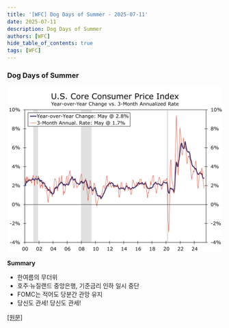 ```yaml
---
title: '[WFC] Dog Days of Summer - 2025-07-11'
date: 2025-07-11
description: Dog Days of Summer
authors: [WFC]
hide_table_of_contents: true
tags: [WFC]
---
```


### Dog Days of Summer

![thumbnail](./250711.svg)

<!-- truncate -->

**Summary**

- 한여름의 무더위
- 호주·뉴질랜드 중앙은행, 기준금리 인하 일시 중단
- FOMC는 적어도 당분간 관망 유지
- 당신도 관세! 당신도 관세!

[[원문]](https://wellsfargo.bluematrix.com/links2/html/e286061b-a6a4-41b0-833f-fbeca38ba0f7)

